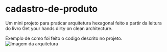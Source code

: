# cadastro-de-produto
Um mini projeto para praticar arquitetura hexagonal feito a partir da leitura do livro Get your hands dirty on clean architecture.

Exemplo de como foi feito o codigo descrito no projeto.
<img src="https://www.google.com/url?sa=i&url=https%3A%2F%2Freflectoring.io%2Fbook%2F&psig=AOvVaw0G1-y5jQ62m11v1dVNPRAf&ust=1706745066257000&source=images&cd=vfe&opi=89978449&ved=0CBIQjRxqFwoTCMjlxP2mhoQDFQAAAAAdAAAAABAE" alt="Imagem da arquitetura">

